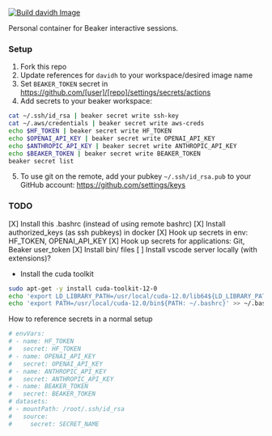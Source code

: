[![Build davidh Image](https://github.com/davidheineman/beaker_image/actions/workflows/push-image.yml/badge.svg)](https://github.com/davidheineman/beaker_image/actions/workflows/push-image.yml)

Personal container for Beaker interactive sessions.

### Setup

1. Fork this repo
2. Update references for `davidh` to your workspace/desired image name
3. Set `BEAKER_TOKEN` secret in https://github.com/[user]/[repo]/settings/secrets/actions
4. Add secrets to your beaker workspace:
```sh
cat ~/.ssh/id_rsa | beaker secret write ssh-key
cat ~/.aws/credentials | beaker secret write aws-creds
echo $HF_TOKEN | beaker secret write HF_TOKEN
echo $OPENAI_API_KEY | beaker secret write OPENAI_API_KEY
echo $ANTHROPIC_API_KEY | beaker secret write ANTHROPIC_API_KEY
echo $BEAKER_TOKEN | beaker secret write BEAKER_TOKEN
beaker secret list
```
5. To use git on the remote, add your pubkey `~/.ssh/id_rsa.pub` to your GitHub account: https://github.com/settings/keys


### TODO
[X] Install this .bashrc (instead of using remote bashrc)
[X] Install authorized_keys (as ssh pubkeys) in docker
[X] Hook up secrets in env: HF_TOKEN, OPENAI_API_KEY
[X] Hook up secrets for applications: Git, Beaker user_token
[X] Install bin/ files
[ ] Install vscode server locally (with extensions)?

- Install the cuda toolkit
```sh
sudo apt-get -y install cuda-toolkit-12-0
echo 'export LD_LIBRARY_PATH=/usr/local/cuda-12.0/lib64${LD_LIBRARY_PATH:+:${LD_LIBRARY_PATH}}' >> ~/.bashrc
echo 'export PATH=/usr/local/cuda-12.0/bin${PATH: ~/.bashrc}' >> ~/.bashrc
```

How to reference secrets in a normal setup
```sh
# envVars:
# - name: HF_TOKEN
#   secret: HF_TOKEN
# - name: OPENAI_API_KEY
#   secret: OPENAI_API_KEY
# - name: ANTHROPIC_API_KEY
#   secret: ANTHROPIC_API_KEY
# - name: BEAKER_TOKEN
#   secret: BEAKER_TOKEN
# datasets:
# - mountPath: /root/.ssh/id_rsa
#   source:
#     secret: SECRET_NAME
```